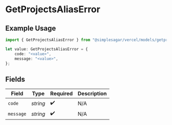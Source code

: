 # GetProjectsAliasError

## Example Usage

```typescript
import { GetProjectsAliasError } from "@simplesagar/vercel/models/getprojectsop.js";

let value: GetProjectsAliasError = {
    code: "<value>",
    message: "<value>",
};
```

## Fields

| Field              | Type               | Required           | Description        |
| ------------------ | ------------------ | ------------------ | ------------------ |
| `code`             | *string*           | :heavy_check_mark: | N/A                |
| `message`          | *string*           | :heavy_check_mark: | N/A                |